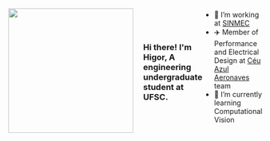 <div style="display: flex; align-items: center;">
  <img src="https://github.com/Higor0227/Higor0227/assets/59446579/de487e40-66a8-40aa-beb3-59777798eff7" width="250" style="margin-right: 20px;" />
  <p>   
    
  ### Hi there! I'm Higor, A engineering undergraduate student at UFSC.

  - 🔭 I’m working at [SINMEC](https://github.com/sinmec)
  - ✈️ Member of Performance and Electrical Design at [Céu Azul Aeronaves](https://github.com/CeuAzul) team
  - 🌱 I’m currently learning Computational Vision</p>
</div>
